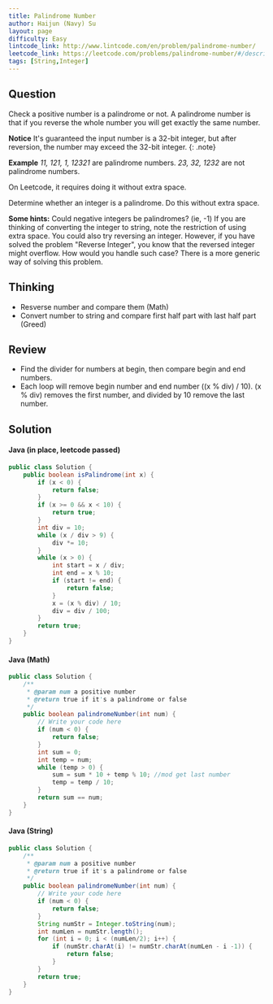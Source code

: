 ```yaml
---
title: Palindrome Number
author: Haijun (Navy) Su
layout: page
difficulty: Easy
lintcode_link: http://www.lintcode.com/en/problem/palindrome-number/
leetcode_link: https://leetcode.com/problems/palindrome-number/#/description
tags: [String,Integer]
---
```

## Question
Check a positive number is a palindrome or not.
A palindrome number is that if you reverse the whole number you will get exactly the same number.

<i class="fa fa-info-circle" aria-hidden="true"></i> **Notice**
It's guaranteed the input number is a 32-bit integer, but after reversion, the number may exceed the 32-bit integer.
{: .note}

**Example**
*11, 121, 1, 12321* are palindrome numbers.
*23, 32, 1232* are not palindrome numbers.

On Leetcode, it requires doing it without extra space.

Determine whether an integer is a palindrome. Do this without extra space.

**Some hints:**
Could negative integers be palindromes? (ie, -1)
If you are thinking of converting the integer to string, note the restriction of using extra space.
You could also try reversing an integer. However, if you have solved the problem "Reverse Integer", you know that the reversed integer might overflow. How would you handle such case?
There is a more generic way of solving this problem.

## Thinking
* Resverse number and compare them (Math)
* Convert number to string and compare first half part with last half part (Greed)

## Review
* Find the divider for numbers at begin, then compare begin and end numbers.
* Each loop will remove begin number and end number ((x % div) / 10). (x % div) removes the first number, and divided by 10 remove the last number.

## Solution
#### Java (in place, leetcode passed)
~~~ java
public class Solution {
    public boolean isPalindrome(int x) {
        if (x < 0) {
            return false;
        }
        if (x >= 0 && x < 10) {
            return true;
        }
        int div = 10;
        while (x / div > 9) {
            div *= 10;
        }
        while (x > 0) {
            int start = x / div;
            int end = x % 10;
            if (start != end) {
                return false;
            }
            x = (x % div) / 10;
            div = div / 100;
        }
        return true;
    }
}
~~~

#### Java (Math)
~~~ java
public class Solution {
    /**
     * @param num a positive number
     * @return true if it's a palindrome or false
     */
    public boolean palindromeNumber(int num) {
        // Write your code here
        if (num < 0) {
            return false;
        }
        int sum = 0;
        int temp = num;
        while (temp > 0) {
            sum = sum * 10 + temp % 10; //mod get last number
            temp = temp / 10;
        }
        return sum == num;
    }
}
~~~

#### Java (String)
~~~ java
public class Solution {
    /**
     * @param num a positive number
     * @return true if it's a palindrome or false
     */
    public boolean palindromeNumber(int num) {
        // Write your code here
        if (num < 0) {
            return false;
        }
        String numStr = Integer.toString(num);
        int numLen = numStr.length();
        for (int i = 0; i < (numLen/2); i++) {
            if (numStr.charAt(i) != numStr.charAt(numLen - i -1)) {
                return false;
            } 
        }
        return true;
    }
}
~~~
